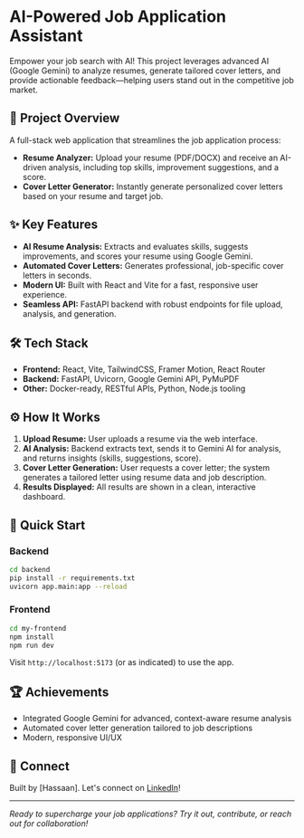 # AI-Powered Job Application Assistant

Empower your job search with AI! This project leverages advanced AI (Google Gemini) to analyze resumes, generate tailored cover letters, and provide actionable feedback—helping users stand out in the competitive job market.

## 🚀 Project Overview
A full-stack web application that streamlines the job application process:
- **Resume Analyzer:** Upload your resume (PDF/DOCX) and receive an AI-driven analysis, including top skills, improvement suggestions, and a score.
- **Cover Letter Generator:** Instantly generate personalized cover letters based on your resume and target job.

## ✨ Key Features
- **AI Resume Analysis:** Extracts and evaluates skills, suggests improvements, and scores your resume using Google Gemini.
- **Automated Cover Letters:** Generates professional, job-specific cover letters in seconds.
- **Modern UI:** Built with React and Vite for a fast, responsive user experience.
- **Seamless API:** FastAPI backend with robust endpoints for file upload, analysis, and generation.

## 🛠️ Tech Stack
- **Frontend:** React, Vite, TailwindCSS, Framer Motion, React Router
- **Backend:** FastAPI, Uvicorn, Google Gemini API, PyMuPDF
- **Other:** Docker-ready, RESTful APIs, Python, Node.js tooling

## ⚙️ How It Works
1. **Upload Resume:** User uploads a resume via the web interface.
2. **AI Analysis:** Backend extracts text, sends it to Gemini AI for analysis, and returns insights (skills, suggestions, score).
3. **Cover Letter Generation:** User requests a cover letter; the system generates a tailored letter using resume data and job description.
4. **Results Displayed:** All results are shown in a clean, interactive dashboard.

## 🏁 Quick Start
### Backend
```bash
cd backend
pip install -r requirements.txt
uvicorn app.main:app --reload
```
### Frontend
```bash
cd my-frontend
npm install
npm run dev
```
Visit `http://localhost:5173` (or as indicated) to use the app.

## 🏆 Achievements
- Integrated Google Gemini for advanced, context-aware resume analysis
- Automated cover letter generation tailored to job descriptions
- Modern, responsive UI/UX

## 🤝 Connect
Built by [Hassaan]. Let's connect on [LinkedIn](www.linkedin.com/in/hassaanshahid217)!

---
*Ready to supercharge your job applications? Try it out, contribute, or reach out for collaboration!* 
